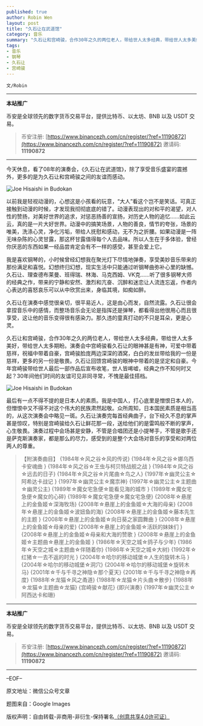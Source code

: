 ```yaml
---
published: true
author: Robin Wen
layout: post
title: "久石让在武道馆"
category: 音乐
summary: "久石让和宫崎骏，合作30年之久的两位老人，带给世人太多经典，带给世人太多美好，带给世人太多期盼。演奏会中宫崎骏看久石让的眼神甚是有神，可爱中带着慈祥，祝福中带着自豪，宫崎骏脸庞两边深深的酒窝，白白的发丝带给我的一份是慈祥，更多的另一份是敬畏。久石让回馈宫崎骏的眼神中带着的是坚定和自豪。今年宫崎骏带给世人最后一部作品后宣布收笔，世人皆唏嘘，经典之作不知何时又起？30年间他们时间的友谊可见非同寻常，不愧是最佳搭档。 "
tags:
- 音乐
- 钢琴
- 久石让
- 宫崎骏
---
```


`文/Robin`

***

**本站推广**

币安是全球领先的数字货币交易平台，提供比特币、以太坊、BNB 以及 USDT 交易。

> 币安注册: [https://www.binancezh.com/cn/register/?ref=11190872](https://www.binancezh.com/cn/register/?ref=11190872)
> 邀请码: **11190872**

***

今天休息，看了08年的演奏会，《久石让在武道馆》，除了享受音乐盛宴的震撼外，更多的是为久石让和宫崎骏之间的友谊而感动。

![Joe Hisaishi in Budokan](https://cdn.dbarobin.com/pUH7K2x.jpg)

以前我是轻视动漫的，心想这是小孩看的玩意，“大人”看这个岂不是笑话。可真正接触到动漫的时候，才发现我彻彻底底的错了。动漫表现出的对和平的渴望，对人性的赞扬，对美好世界的追求，对惩恶扬善的宣扬，对历史人物的追忆……如此云云，真的是一片大好世界。动漫中的搞笑场景，人物的善良，情节的夸张，场景的唯美，洗涤心灵，净化污垢，带给人抚慰和感动，无不为之折腰。如果动漫是一阵无味杂陈的心灵甘露，那这杯甘露值得每个人去品味。所以人生在于多体验，曾经你厌恶的东西如果一经品尝肯定会有不一样的感受，甚至会爱上它。

我是喜欢钢琴的，小时候曾经幻想我在聚光灯下尽情地弹奏，享受美妙音乐带来的那份满足和喜悦。幻想终归幻想，现实生活中只能通过听钢琴曲弥补心里的缺憾。久石让、理查德布莱曼、班得瑞、林海、马克西姆、VK克……听了很多钢琴大师的经典之作，带来的宁静和安然、激烈和亢奋、沉醉和迷恋让人流连忘返，作者内心表达的喜怒哀乐可以从中欣赏出来，身临其境，如痴如醉。

久石让在演奏中感觉很亲切，很平易近人，这是由心而发，自然流露。久石让很会拿捏音乐中的感情，而整场音乐会无论是指挥还是弹琴，都看得出他很用心而且很享受，这让他的音乐变得很有感染力。那久违的童真打动的不只是耳朵，更是心灵。

久石让和宫崎骏，合作30年之久的两位老人，带给世人太多经典，带给世人太多美好，带给世人太多期盼。演奏会中宫崎骏看久石让的眼神甚是有神，可爱中带着慈祥，祝福中带着自豪，宫崎骏脸庞两边深深的酒窝，白白的发丝带给我的一份是慈祥，更多的另一份是敬畏。久石让回馈宫崎骏的眼神中带着的是坚定和自豪。今年宫崎骏带给世人最后一部作品后宣布收笔，世人皆唏嘘，经典之作不知何时又起？30年间他们时间的友谊可见非同寻常，不愧是最佳搭档。 

![Joe Hisaishi in Budokan](https://cdn.dbarobin.com/mxUjGtQ.jpg)

最后有一点不得不提的是日本人的素质。我是中国人，打心底里是憎恨日本人的，但憎恨中又不得不对这个伟大的民族肃然起敬。众所周知，日本国民素质是相当高的，从这次演奏会中略见一斑。久石让演奏完每首经典曲子，台下经久不息的掌声甚是惊叹，特别是宫崎骏给久石让鲜花那一段，送给他们的是雷鸣般不断的掌声，心生敬畏。演奏过程中会场甚是安静，不管是合唱团还是小提琴手，不管是歌手还是萨克斯演奏家，都是那么的尽力，感受到的是整个大会场对音乐的享受和对两位两人的尊重。

> 【附演奏曲目】
> {1984年☆风之谷☆风的传说}
> {1984年☆风之谷☆娜乌西卡安魂曲 }
> {1984年☆风之谷☆王虫与柯贝特战舰之战 }
> {1984年☆风之谷☆远去的日子}
> {1984年☆风之谷☆片尾曲☆鸟之人}
> {1997年☆幽灵公主☆阿希达卡战记 }
> {1997年☆幽灵公主☆魔祟神}
> {1997年☆幽灵公主☆主题曲☆幽灵公主}
> {1989年☆魔女宅急便☆能看见海的城市 }
> {1989年☆魔女宅急便☆魔女的心碎}
> {1989年☆魔女宅急便☆魔女宅急便}
> {2008年☆悬崖上的金鱼姬☆深海牧场}
> {2008年☆悬崖上的金鱼姬☆大海的母亲}
> {2008年☆悬崖上的金鱼姬☆波妞鱼的海}
> {2008年☆悬崖上的金鱼姬☆藤本先生的主题 }
> {2008年☆悬崖上的金鱼姬☆向日葵之家圆舞曲 }
> {2008年☆悬崖上的金鱼姬☆母亲的爱}
> {2008年☆悬崖上的金鱼姬☆活跃的妹妹们 }
> {2008年☆悬崖上的金鱼姬☆母亲和大海的赞歌 }
> {2008年☆悬崖上的金鱼姬☆主题曲☆悬崖上的金鱼姬 }
> {1986年☆天空之城☆鸽子与少年}
> {1986年☆天空之城☆主题曲☆伴随着你}
> {1986年☆天空之城☆大树}
> {1992年☆红猪☆一去不返的时光 }
> {2004年☆哈尔的移动城堡☆人生的旋转木马 }
> {2004年☆哈尔的移动城堡☆洞穴}
> {2004年☆哈尔的移动城堡☆旋转木马}
> {2001年☆千与千寻之神隐☆那个夏天}
> {2001年☆千与千寻之神隐☆再度}
> {1988年☆龙猫☆风之甬道}
> {1988年☆龙猫☆片头曲☆散步}
> {1988年☆龙猫☆主题曲☆龙猫}
> {宫崎骏☆献花}
> {即兴演奏}
> {1997年☆幽灵公主☆阿西达卡和珊}

***

**本站推广**

币安是全球领先的数字货币交易平台，提供比特币、以太坊、BNB 以及 USDT 交易。

> 币安注册: [https://www.binancezh.com/cn/register/?ref=11190872](https://www.binancezh.com/cn/register/?ref=11190872)
> 邀请码: **11190872**

***

–EOF–

原文地址：微信公众号文章

题图来自：Google Images

版权声明：自由转载-非商用-非衍生-保持署名<a href="http://creativecommons.org/licenses/by-nc-nd/4.0/deed.zh" target="_blank">（创意共享4.0许可证）</a>
